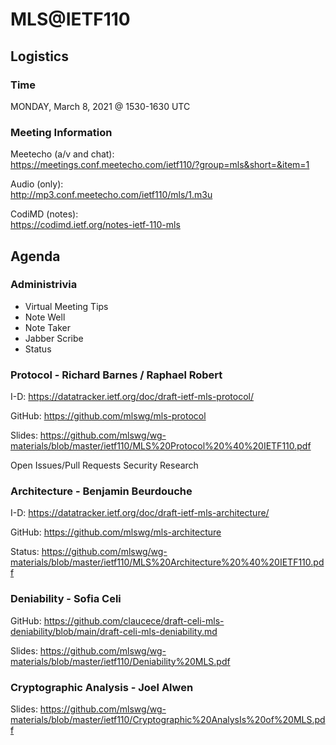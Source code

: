# MLS@IETF110

## Logistics

### Time

MONDAY, March 8, 2021 @ 1530-1630 UTC

### Meeting Information

Meetecho (a/v and chat):\
https://meetings.conf.meetecho.com/ietf110/?group=mls&short=&item=1

Audio (only):\
http://mp3.conf.meetecho.com/ietf110/mls/1.m3u

CodiMD (notes):\
https://codimd.ietf.org/notes-ietf-110-mls

## Agenda

### Administrivia

- Virtual Meeting Tips
- Note Well
- Note Taker
- Jabber Scribe
- Status

### Protocol - Richard Barnes / Raphael Robert

I-D: https://datatracker.ietf.org/doc/draft-ietf-mls-protocol/

GitHub: https://github.com/mlswg/mls-protocol

Slides: https://github.com/mlswg/wg-materials/blob/master/ietf110/MLS%20Protocol%20%40%20IETF110.pdf

Open Issues/Pull Requests
Security Research


### Architecture - Benjamin Beurdouche

I-D: https://datatracker.ietf.org/doc/draft-ietf-mls-architecture/

GitHub: https://github.com/mlswg/mls-architecture

Status: https://github.com/mlswg/wg-materials/blob/master/ietf110/MLS%20Architecture%20%40%20IETF110.pdf

### Deniability - Sofia Celi

GitHub: https://github.com/claucece/draft-celi-mls-deniability/blob/main/draft-celi-mls-deniability.md

Slides: https://github.com/mlswg/wg-materials/blob/master/ietf110/Deniability%20MLS.pdf

### Cryptographic Analysis - Joel Alwen

Slides: https://github.com/mlswg/wg-materials/blob/master/ietf110/Cryptographic%20AnalysIs%20of%20MLS.pdf

